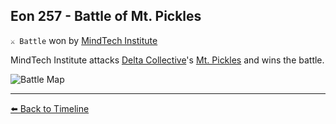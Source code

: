 ## Eon 257 - Battle of Mt. Pickles

`⚔️ Battle` won by [MindTech Institute](https://zeithalt.github.io/r/mindtech_institute.html)

MindTech Institute attacks [Delta Collective](https://zeithalt.github.io/r/delta_collective.html)'s [Mt. Pickles](https://zeithalt.github.io/r/mt_pickles.html) and wins the battle.

![Battle Map](https://zeithalt.github.io/t/m/eon0257.png)




----------
[⬅️ Back to Timeline](https://zeithalt.github.io/t/#eon0257)